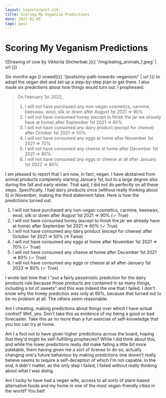 ```yaml
---
layout: layouts/post.njk
title: Scoring My Veganism Predictions
date: 2022-02-05
tags: post
---
```


# Scoring My Veganism Predictions

![Drawing of cow by Viktoriia Shcherbak.]({{ '/img/eating_animals_1.jpeg' | url }})

Six months ago [I vowed]({{ '/posts/my-path-towards-veganism/' | url }}) to adopt the vegan diet and set up a step-by-step plan to get there. I also made six predictions about how things would turn out. I prophesied:

> On February 1st 2022,
>
> 1. I will not have purchased any non-vegan cosmetics, carmine, beeswax, wool, silk or down after August 1st 2021 ⇒ 90%
> 2. I will not have consumed honey (except to finish the jar we already have at home) after September 1st 2021 ⇒ 60%
> 3. I will not have consumed any dairy product (except for cheese) after October 1st 2021 ⇒ 50%
> 4. I will not have consumed any eggs at home after November 1st 2021 ⇒ 70%
> 5. I will not have consumed any cheese at home after December 1st 2021 ⇒ 80%
> 6. I will not have consumed any eggs or cheese at all after January 1st 2022 ⇒ 80%

I am pleased to report that I am now, in fact, vegan. I have abstained from animal products completely starting January 1st, but to a large degree also during the fall and early winter. That said, I did not do perfectly on all these steps. Specifically, I had dairy products once (without really thinking about it) in November, making the third statement false. Here is how the predictions turned out:

1. I will not have purchased any non-vegan cosmetics, carmine, beeswax, wool, silk or down after August 1st 2021 ⇒ 90% (✓ True)
2. I will not have consumed honey (except to finish the jar we already have at home) after September 1st 2021 ⇒ 60% (✓ True)
3. I will not have consumed any dairy product (except for cheese) after October 1st 2021 ⇒ 50% (✕ False)
4. I will not have consumed any eggs at home after November 1st 2021 ⇒ 70% (✓ True)
5. I will not have consumed any cheese at home after December 1st 2021 ⇒ 80% (✓ True)
6. I will not have consumed any eggs or cheese at all after January 1st 2022 ⇒ 80% (✓ True)

I wrote last time that I "put a fairly pessimistic prediction for the dairy products rule because those products are contained in so many things, including a lot of sweets" and this was indeed the one that I failed. I don't know why the honey prediction was only at 60%, because that turned out to be no problem at all. The others seem reasonable.

Am I cheating, making predictions about things over which I have actual control? Well, yes. Don't take this as evidence of my being a good or bad forecaster. Take this as no more than a fun exercise of self-knowledge that you too can try at home.

Am I a fool not to have given higher predictions across the board, hoping that they'd might be self-fulfilling prophecies? While I did think about this, and while the lower predictions really did make failing a little bit more palatable, them having given me a sort of license to do so, actually changing one's future behaviour by making predictions one doesn't really believe seems to require a self-deception of which I'm not capable. In the end, it didn't matter, as the only step I failed, I failed without really thinking about what I was doing.

Am I lucky to have had a vegan wife, access to all sorts of plant-based alternative foods and my home in one of the most vegan-friendly cities in the world? You bet!
